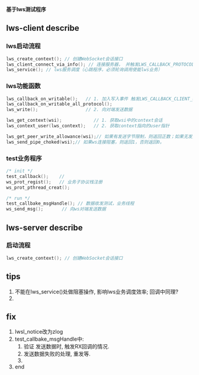 **基于lws测试程序**


## lws-client describe
### lws启动流程
``` C
lws_create_context(); // 创建WebSocket会话接口
lws_client_connect_via_info(); // 连接服务器， 并触发LWS_CALLBACK_PROTOCOL_INIT回调
lws_service(); // lws服务调度（心跳程序，必须轮询调用使能lws业务）
```
### lws功能函数
``` C
lws_callback_on_writable();   // 1. 加入写入事件 触发LWS_CALLBACK_CLIENT_WRITEABLE回调
lws_callback_on_writable_all_protocol();  
lws_write();                  // 2. 向对端发送数据

lws_get_context(wsi);            // 1. 获取wsi中的context会话
lws_context_user(lws_context);   // 2. 获取context指向的user指针

lws_get_peer_write_allowance(wsi);// 如果有发送字节限制，则返回正数；如果无发送字节限制，则返回-1。
lws_send_pipe_choked(wsi);// 如果ws连接阻塞，则返回1，否则返回0。
```
### test业务程序
``` C
/* init */
test_callback();    // 
ws_prot_regist();   // 业务子协议栈注册
ws_prot_pthread_creat();

/* run */
test_callbake_msgHandle(); // 数据收发测试，业务线程
ws_send_msg();       // 向ws对端发送数据
```


## lws-server describe
### 启动流程
``` C
lws_create_context(); // 创建WebSocket会话接口

```




## tips
1. 不能在lws_service()处做阻塞操作, 影响lws业务调度效率; 回调中同理?
2. 

## fix
1. lwsl_notice改为zlog
2. test_callbake_msgHandle中:
   1. 验证 发送数据时, 触发RX回调的情况.
   2. 发送数据失败的处理, 重发等.
   3. 
3. end